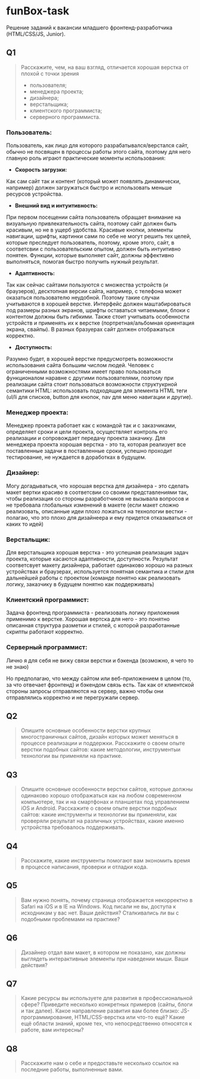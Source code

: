 # funBox-task
Решение заданий к вакансии младшего фронтенд-разработчика (HTML/CSS/JS, Junior).
## Q1
> Расскажите, чем, на ваш взгляд, отличается хорошая верстка от плохой с точки зрения 
> * пользователя;
> * менеджера проекта;
> * дизайнера;
> * верстальщика;
> * клиентского программиста;
> * серверного программиста.

### Пользователь:

Пользователь, как лицо для которого разрабатывался/верстался сайт, обычно не посвящен в процессы работы этого сайта, поэтому для него главную роль играют практические моменты использования:
* **Скорость загрузки:**

Как сам сайт так и контент (который может появлять динамически, например) должен загружаться быстро и использовать меньше ресурсов устройства.

* **Внешний вид и интуитивность:** 

При первом посещении сайта пользователь обращает внимание на визуальную привлекательность сайта, поэтому сайт должен быть красивым, но не в ущерб удобства. Красивые кнопки, элементы навигации, шрифты, картинки сами по себе не могут решить тех целей, которые преследует пользователь, поэтому, кроме этого, сайт, в соответсвии с пользовательским опытом, должен быть интуитивно понятен. Функции, которые выполняет сайт, должны эффективно выполняться, помогая быстро получить нужный результат.

* **Адаптивность:**

Так как сейчас сайтами пользуются с множества устройств (и браузеров), десктопная версии сайта, например, с телефона может оказаться пользователю неудобной. Поэтому такие случаи учитываются в хорошей верстке. Интерфейс должен маштабироваться под размеры разных экранов, шрифты оставаться читаемыми, блоки с контентом должны быть гибкими. Также стоит учитывать особенности устройств и применять их к верстке (портретная/альбомная ориентация экрана, свайпы). В разных бразуерах сайт должен отображаться корректно.

* **Доступность:**

Разумно будет, в хорошей верстке предусмотреть возможности использования сайта большим числом людей. Человек с ограниченными возможностями имеет право пользоваться функционалом наравне с другими пользователями, поэтому при реализации сайта стоит пользоваться возможности структукрной семантики HTML: использовать подходящие для элемента HTML теги (ul/li для списков, button для кнопок, nav для меню навигации и другие).

### Менеджер проекта:

Менеджер проекта работает как с командой так и с заказчиками, определяет сроки и цели проекта, осуществляет контроль его реализации и сопровождает передачу проекта закачику. Для менеджера проекта хорошая верстка - это та, которая реализует все поставленные задачи в поставленные сроки, успешно проходит тестирование, не нуждается в доработках в будущем.

### Дизайнер:

Могу догадываться, что хорошая верстка для дизайнера - это сделать макет вертки красиво в соответсвии со своими представлениями так, чтобы реализация со стороны разработчиков не вызывала вопросов и не требовала глобальных изменений в макете (если макет сложно реализовать, описанные идеи плохо ложаться на технологии вестки - полагаю, что это плохо для дизайнеера и ему придется отказываться от каких то идей)

### Верстальщик:

Для верстальщика хорошая верстка - это успешная реализация задач проекта, которые касаются адаптивности, доступности. Результат соответсвует макету дизайнера, работает одинаково хорошо на разных устройствах и браузерах, используется понятная семантика и стили для дальнейшей работы с проектом (команде понятно как реализовать логику, заказчику в будущем понятно как поддерживать)

### Клиентский программист:

Задача фронтенд программиста - реализовать логику приложения применимо к верстке. Хорошая вертска для него - это понятно описанная структура разметки и стилей, с которой разработанные скрипты работают корректно.

### Серверный программист:

Лично я для себя не вижу связи верстки и бэкенда (возможно, я чего то не знаю)

Но предполагаю, что между сайтом или веб-приложением в целом (то, за что отвечает фронтенд) и бэкендом связь есть. Так как от клиентской стороны запросы отправляются на сервер, важно чтобы они отправлялись корректно и не перегружали сервер.

## Q2
> Опишите основные особенности верстки крупных многостраничных сайтов, дизайн которых может меняться в процессе реализации и поддержки. Расскажите о своем опыте верстки подобных сайтов: какие методологии, инструментыи технологии вы применяли на практике.
## Q3
> Опишите основные особенности верстки сайтов, которые должны одинаково хорошо отображаться как на любом современном компьютере, так и на смартфонах и  планшетах под управлением iOS и Android. Расскажите о своем опыте верстки подобных сайтов: какие инструменты и технологии вы применяли, как проверяли результат на различных устройствах, какие именно устройства требовалось поддерживать.
## Q4
> Расскажите, какие инструменты помогают вам экономить время в процессе написания, проверки и отладки кода.
## Q5
> Вам нужно понять, почему страница отображается некорректно в Safari на iOS и в IE на Windows. Код писали не вы, доступа к исходникам у вас нет. Ваши действия? Сталкивались ли вы с подобными проблемами на практике?
## Q6
> Дизайнер отдал вам макет, в котором не показано, как должны выглядеть интерактивные элементы при наведении мыши. Ваши действия?
## Q7
> Какие ресурсы вы используете для развития в профессиональной сфере? Приведите несколько конкретных примеров (сайты, блоги и так далее). Какое направление развития вам более близко: JS-программирование, HTML/CSS-верстка или что-то ещё? Какие ещё области знаний, кроме тех, что непосредственно относятся к работе, вам интересны?
## Q8
> Расскажите нам о себе и предоставьте несколько ссылок на последние работы, выполненные вами.
